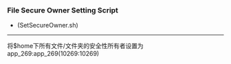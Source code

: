 ### File Secure Owner Setting Script  
- (SetSecureOwner.sh)  
***
将$home下所有文件/文件夹的安全性所有者设置为app_269:app_269(10269:10269)
